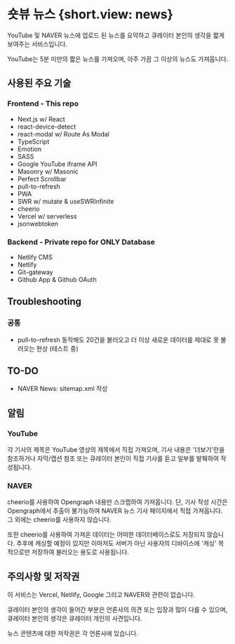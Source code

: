 # 숏뷰 뉴스 {short.view: news}

YouTube 및 NAVER 뉴스에 업로드 된 뉴스를 요약하고 큐레이터 본인의 생각을 짧게 보여주는 서비스입니다.

YouTube는 5분 미만의 짧은 뉴스를 가져오며, 아주 가끔 그 이상의 뉴스도 가져옵니다.

## 사용된 주요 기술

### Frontend - This repo

- Next.js w/ React
- react-device-detect
- react-modal w/ Route As Modal
- TypeScript
- Emotion
- SASS
- Google YouTube iframe API
- Masonry w/ Masonic
- Perfect Scrollbar
- pull-to-refresh
- PWA
- SWR w/ mutate & useSWRInfinite
- cheerio
- Vercel w/ serverless
- jsonwebtoken

### Backend - Private repo for ONLY Database

- Netlify CMS
- Netlify
- Git-gateway
- Github App & Github OAuth

## Troubleshooting

### 공통

- pull-to-refresh 동작해도 20건을 불러오고 더 이상 새로운 데이터를 제대로 못 불러오는 현상 (테스트 중)

## TO-DO

- NAVER News: sitemap.xml 작성

## 알림

### YouTube

각 기사의 제목은 YouTube 영상의 제목에서 직접 가져오며, 기사 내용은 '더보기'란을 참조하거나 자막/캡션 참조 또는 큐레이터 본인이 직접 기사를 듣고 일부를 발췌하여 작성됩니다.

### NAVER

cheerio를 사용하여 Opengraph 내용만 스크랩하여 가져옵니다. 단, 기사 작성 시간은 Opengraph에서 추출이 불가능하여 NAVER 뉴스 기사 페이지에서 직접 가져옵니다. 그 외에는 cheerio를 사용하지 않습니다.

또한 cheerio를 사용하여 가져온 데이터는 어떠한 데이터베이스로도 저장되지 않습니다. 추후에 캐싱할 예정이 있지만 이마저도 서버가 아닌 사용자의 디바이스에 '캐싱' 목적으로만 저장하여 불러오는 용도로 사용됩니다.

## 주의사항 및 저작권

이 서비스는 Vercel, Netlify, Google 그리고 NAVER와 관련이 없습니다.

큐레이터 본인의 생각이 들어간 부분은 언론사의 의견 또는 입장과 많이 다를 수 있으며, 큐레이터 본인의 생각은 큐레이터 개인의 사견입니다.

뉴스 콘텐츠에 대한 저작권은 각 언론사에 있습니다.
